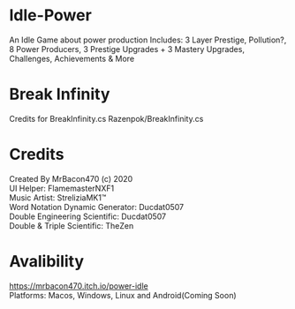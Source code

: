# Idle-Power
An Idle Game about power production
Includes: 3 Layer Prestige, Pollution?, 8 Power Producers, 3 Prestige Upgrades + 3 Mastery Upgrades, Challenges, Achievements & More
# Break Infinity
Credits for BreakInfinity.cs Razenpok/BreakInfinity.cs 
# Credits
Created By MrBacon470 (c) 2020<br/> 
UI Helper: FlamemasterNXF1<br/>
Music Artist: StreliziaMK1™<br/>
Word Notation Dynamic Generator: Ducdat0507<br/>
Double Engineering Scientific: Ducdat0507<br/>
Double & Triple Scientific: TheZen
# Avalibility
https://mrbacon470.itch.io/power-idle<br/>
Platforms: Macos, Windows, Linux and Android(Coming Soon)
